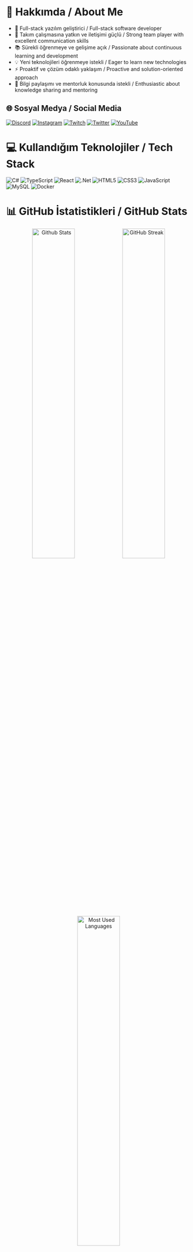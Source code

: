 # 💫 Hakkımda / About Me

- 🚀 Full-stack yazılım geliştirici / Full-stack software developer
- 👥 Takım çalışmasına yatkın ve iletişimi güçlü / Strong team player with excellent communication skills
- 📚 Sürekli öğrenmeye ve gelişime açık / Passionate about continuous learning and development
- 💡 Yeni teknolojileri öğrenmeye istekli / Eager to learn new technologies
- ⚡ Proaktif ve çözüm odaklı yaklaşım / Proactive and solution-oriented approach
- 🤝 Bilgi paylaşımı ve mentorluk konusunda istekli / Enthusiastic about knowledge sharing and mentoring

## 🌐 Sosyal Medya / Social Media
[![Discord](https://img.shields.io/badge/Discord-%237289DA.svg?logo=discord&logoColor=white)](https://discord.gg/y68R7arX) 
[![Instagram](https://img.shields.io/badge/Instagram-%23E4405F.svg?logo=Instagram&logoColor=white)](https://instagram.com/polegut/) 
[![Twitch](https://img.shields.io/badge/Twitch-%239146FF.svg?logo=Twitch&logoColor=white)](https://twitch.tv/polegut) 
[![Twitter](https://img.shields.io/badge/Twitter-%231DA1F2.svg?logo=Twitter&logoColor=white)](https://twitter.com/polegut) 
[![YouTube](https://img.shields.io/badge/YouTube-%23FF0000.svg?logo=YouTube&logoColor=white)](https://youtube.com/channel/UCHrgDXcBzj-zxO_zueRr1rg)

# 💻 Kullandığım Teknolojiler / Tech Stack
![C#](https://img.shields.io/badge/c%23-%23239120.svg?style=for-the-badge&logo=c-sharp&logoColor=white) 
![TypeScript](https://img.shields.io/badge/typescript-%23007ACC.svg?style=for-the-badge&logo=typescript&logoColor=white) 
![React](https://img.shields.io/badge/react-%2320232a.svg?style=for-the-badge&logo=react&logoColor=%2361DAFB)
![.Net](https://img.shields.io/badge/.NET-5C2D91?style=for-the-badge&logo=.net&logoColor=white)
![HTML5](https://img.shields.io/badge/html5-%23E34F26.svg?style=for-the-badge&logo=html5&logoColor=white) 
![CSS3](https://img.shields.io/badge/css3-%231572B6.svg?style=for-the-badge&logo=css3&logoColor=white)
![JavaScript](https://img.shields.io/badge/javascript-%23323330.svg?style=for-the-badge&logo=javascript&logoColor=%23F7DF1E)
![MySQL](https://img.shields.io/badge/mysql-%2300f.svg?style=for-the-badge&logo=mysql&logoColor=white)
![Docker](https://img.shields.io/badge/docker-%230db7ed.svg?style=for-the-badge&logo=docker&logoColor=white)

# 📊 GitHub İstatistikleri / GitHub Stats
<div align="center">
  <img src="https://github-readme-stats.vercel.app/api?username=emirdnz&theme=dark&hide_border=true&include_all_commits=true&count_private=true" width="48%" alt="Github Stats"/>
  <img src="https://github-readme-streak-stats.herokuapp.com/?user=emirdnz&theme=dark&hide_border=true" width="48%" alt="GitHub Streak"/>
  <img src="https://github-readme-stats.vercel.app/api/top-langs/?username=emirdnz&theme=dark&hide_border=true&include_all_commits=true&count_private=true&layout=compact" width="48%" alt="Most Used Languages"/>
</div>

## 🚀 Projelerim / My Projects

<table>
  <tr>
    <!-- 1. Proje -->
    <td width="50%" valign="top" style="background:linear-gradient(135deg,#232526 0%,#414345 100%); border:1px solid #30363d; border-radius:20px; padding:36px 32px 32px 32px; margin:0 8px 36px 0; box-shadow:0 6px 32px #00000044;">
      <div style="display:flex;align-items:center;gap:16px;margin-bottom:16px;">
        <img src="https://img.icons8.com/ios-filled/40/ffffff/bus.png" alt="bus icon"/>
        <span style="color:#fff; font-size:1.6em; font-weight:900; letter-spacing:1px; font-family:Segoe UI,Arial,sans-serif;">BUS-TICKET-SYSTEM</span>
      </div>
      <div style="color:#b3bfc9; font-size:1.13em; margin-bottom:22px; font-weight:500;">
        Otobüs biletlerini çevrimiçi satma, rezervasyonları yönetme ve yolcu bilgilerini takip etme platformu.
      </div>
      <div style="margin-bottom:18px;">
        <span style="display:inline-block;margin:3px;">
          <img src="https://img.shields.io/badge/React-20232A?style=for-the-badge&logo=react&logoColor=61DAFB"/>
        </span>
        <span style="display:inline-block;margin:3px;">
          <img src="https://img.shields.io/badge/TypeScript-007ACC?style=for-the-badge&logo=typescript&logoColor=white"/>
        </span>
        <span style="display:inline-block;margin:3px;">
          <img src="https://img.shields.io/badge/.NET-512BD4?style=for-the-badge&logo=dotnet&logoColor=white"/>
        </span>
        <span style="display:inline-block;margin:3px;">
          <img src="https://img.shields.io/badge/SQL%20Server-CC2927?style=for-the-badge&logo=microsoft-sql-server&logoColor=white"/>
        </span>
      </div>
      <div style="margin-top:18px;">
        <span style="background:#21262d; border-radius:8px; padding:6px 16px; color:#7ee787; font-size:1.08em; font-weight:700; letter-spacing:0.5px;">
          📅 30.03.2026
        </span>
        <span style="background:#2ea043; color:#fff; border-radius:8px; padding:6px 14px; font-size:1.08em; font-weight:700; margin-left:8px;">
          Tamamlandı
        </span>
      </div>
    </td>
    <!-- 2. Proje -->
    <td width="50%" valign="top" style="background:linear-gradient(135deg,#232526 0%,#414345 100%); border:1px solid #30363d; border-radius:20px; padding:36px 32px 32px 32px; margin:0 0 36px 8px; box-shadow:0 6px 32px #00000044;">
      <div style="display:flex;align-items:center;gap:16px;margin-bottom:16px;">
        <img src="https://img.icons8.com/ios-filled/40/ffffff/bank.png" alt="bank icon"/>
        <span style="color:#fff; font-size:1.6em; font-weight:900; letter-spacing:1px; font-family:Segoe UI,Arial,sans-serif;">BANK-SYSTEM</span>
      </div>
      <div style="color:#b3bfc9; font-size:1.13em; margin-bottom:22px; font-weight:500;">
        Hesap açma, bakiye sorgulama, para yatırma/çekme ve müşteri işlemlerini yöneten temel bankacılık modülü.
      </div>
      <div style="margin-bottom:18px;">
        <span style="display:inline-block;margin:3px;">
          <img src="https://img.shields.io/badge/React-20232A?style=for-the-badge&logo=react&logoColor=61DAFB"/>
        </span>
        <span style="display:inline-block;margin:3px;">
          <img src="https://img.shields.io/badge/TypeScript-007ACC?style=for-the-badge&logo=typescript&logoColor=white"/>
        </span>
        <span style="display:inline-block;margin:3px;">
          <img src="https://img.shields.io/badge/.NET-512BD4?style=for-the-badge&logo=dotnet&logoColor=white"/>
        </span>
        <span style="display:inline-block;margin:3px;">
          <img src="https://img.shields.io/badge/SQL%20Server-CC2927?style=for-the-badge&logo=microsoft-sql-server&logoColor=white"/>
        </span>
      </div>
      <div style="margin-top:18px;">
        <span style="background:#21262d; border-radius:8px; padding:6px 16px; color:#7ee787; font-size:1.08em; font-weight:700; letter-spacing:0.5px;">
          📅 30.03.2026
        </span>
        <span style="background:#2ea043; color:#fff; border-radius:8px; padding:6px 14px; font-size:1.08em; font-weight:700; margin-left:8px;">
          Tamamlandı
        </span>
      </div>
    </td>
  </tr>
  <tr>
    <!-- 3. Proje -->
    <td width="50%" valign="top" style="background:linear-gradient(135deg,#232526 0%,#414345 100%); border:1px solid #30363d; border-radius:20px; padding:36px 32px 32px 32px; margin:0 8px 36px 0; box-shadow:0 6px 32px #00000044;">
      <div style="display:flex;align-items:center;gap:16px;margin-bottom:16px;">
        <img src="https://img.icons8.com/ios-filled/40/ffffff/mobile.png" alt="mobile icon"/>
        <span style="color:#fff; font-size:1.6em; font-weight:900; letter-spacing:1px; font-family:Segoe UI,Arial,sans-serif;">MOBILE-BANK-SYSTEM</span>
      </div>
      <div style="color:#b3bfc9; font-size:1.13em; margin-bottom:22px; font-weight:500;">
        Akıllı telefon ve tabletler için optimize edilmiş; kullanıcı dostu arayüzle bankacılık işlemlerini mobilde sunan uygulama.
      </div>
      <div style="margin-bottom:18px;">
        <span style="display:inline-block;margin:3px;">
          <img src="https://img.shields.io/badge/React-20232A?style=for-the-badge&logo=react&logoColor=61DAFB"/>
        </span>
        <span style="display:inline-block;margin:3px;">
          <img src="https://img.shields.io/badge/TypeScript-007ACC?style=for-the-badge&logo=typescript&logoColor=white"/>
        </span>
        <span style="display:inline-block;margin:3px;">
          <img src="https://img.shields.io/badge/.NET-512BD4?style=for-the-badge&logo=dotnet&logoColor=white"/>
        </span>
        <span style="display:inline-block;margin:3px;">
          <img src="https://img.shields.io/badge/SQL%20Server-CC2927?style=for-the-badge&logo=microsoft-sql-server&logoColor=white"/>
        </span>
      </div>
      <div style="margin-top:18px;">
        <span style="background:#21262d; border-radius:8px; padding:6px 16px; color:#7ee787; font-size:1.08em; font-weight:700; letter-spacing:0.5px;">
          📅 30.03.2026
        </span>
        <span style="background:#f85149; color:#fff; border-radius:8px; padding:6px 14px; font-size:1.08em; font-weight:700; margin-left:8px;">
          Tamamlanmadı
        </span>
      </div>
    </td>
    <!-- 4. Proje -->
    <td width="50%" valign="top" style="background:linear-gradient(135deg,#232526 0%,#414345 100%); border:1px solid #30363d; border-radius:20px; padding:36px 32px 32px 32px; margin:0 0 36px 8px; box-shadow:0 6px 32px #00000044;">
      <div style="display:flex;align-items:center;gap:16px;margin-bottom:16px;">
        <img src="https://img.icons8.com/ios-filled/40/ffffff/atm.png" alt="atm icon"/>
        <span style="color:#fff; font-size:1.6em; font-weight:900; letter-spacing:1px; font-family:Segoe UI,Arial,sans-serif;">ATM-PROJECT</span>
      </div>
      <div style="color:#b3bfc9; font-size:1.13em; margin-bottom:22px; font-weight:500;">
        ATM cihaz simülasyonu; kart okuma, PIN doğrulama, para çekme/yatırma ve fiş basma gibi işlevleri içeriyor.
      </div>
      <div style="margin-bottom:18px;">
        <span style="display:inline-block;margin:3px;">
          <img src="https://img.shields.io/badge/React-20232A?style=for-the-badge&logo=react&logoColor=61DAFB"/>
        </span>
        <span style="display:inline-block;margin:3px;">
          <img src="https://img.shields.io/badge/TypeScript-007ACC?style=for-the-badge&logo=typescript&logoColor=white"/>
        </span>
        <span style="display:inline-block;margin:3px;">
          <img src="https://img.shields.io/badge/.NET-512BD4?style=for-the-badge&logo=dotnet&logoColor=white"/>
        </span>
        <span style="display:inline-block;margin:3px;">
          <img src="https://img.shields.io/badge/SQL%20Server-CC2927?style=for-the-badge&logo=microsoft-sql-server&logoColor=white"/>
        </span>
      </div>
      <div style="margin-top:18px;">
        <span style="background:#21262d; border-radius:8px; padding:6px 16px; color:#7ee787; font-size:1.08em; font-weight:700; letter-spacing:0.5px;">
          📅 30.03.2026
        </span>
        <span style="background:#2ea043; color:#fff; border-radius:8px; padding:6px 14px; font-size:1.08em; font-weight:700; margin-left:8px;">
          Tamamlandı
        </span>
      </div>
    </td>
  </tr>
  <tr>
    <!-- 5. Proje -->
    <td width="50%" valign="top" style="background:#161b22; border:1px solid #30363d; border-radius:12px; padding:28px; margin:0 4px 28px 0;">
      <div style="color:#f0f6fc; font-size:1.25em; font-weight:900; letter-spacing:1px; font-family:Segoe UI,Arial,sans-serif;">MACHINE-AUTOMATION</div>
      <hr style="border:0;border-top:2px solid #30363d;margin:14px 0;">
      <div style="color:#e6edf3; font-weight:600; font-size:1.05em; margin-bottom:8px;">
        CNC makinelerindeki iş emirlerini otomatik sıraya koyup kontrol eden, süreç bildirimleriyle üretimi izleyen kontrol sistemi.
      </div>
      <div style="color:#8b949e; font-size:1em; margin-bottom:10px;">
        <b>Technologies:</b> React + TypeScript, .NET Core (C#), SignalR/WebSocket, SQL Server/MySQL
      </div>
      <div style="color:#58a6ff; font-size:0.97em; margin-bottom:2px;">
        <b>Date:</b> 30.03.2026
      </div>
    </td>
    <!-- 6. Proje -->
    <td width="50%" valign="top" style="background:#161b22; border:1px solid #30363d; border-radius:12px; padding:28px; margin:0 0 28px 4px;">
      <div style="color:#f0f6fc; font-size:1.25em; font-weight:900; letter-spacing:1px; font-family:Segoe UI,Arial,sans-serif;">my-blog-web-site-project</div>
      <hr style="border:0;border-top:2px solid #30363d;margin:14px 0;">
      <div style="color:#e6edf3; font-weight:600; font-size:1.05em; margin-bottom:8px;">
        Kullanıcının yazılarını oluşturup düzenleyebileceği, kategori ve etiketlerle içerik yönetimi sunan kişisel blog CMS’i.
      </div>
      <div style="color:#8b949e; font-size:1em; margin-bottom:10px;">
        <b>Technologies:</b> React + TypeScript, .NET Core (C#), SQL Server/MySQL
      </div>
      <div style="color:#58a6ff; font-size:0.97em; margin-bottom:2px;">
        <b>Date:</b> 30.03.2026
      </div>
    </td>
  </tr>
  <tr>
    <!-- 7. Proje -->
    <td width="50%" valign="top" style="background:#161b22; border:1px solid #30363d; border-radius:12px; padding:28px; margin:0 4px 28px 0;">
      <div style="color:#f0f6fc; font-size:1.25em; font-weight:900; letter-spacing:1px; font-family:Segoe UI,Arial,sans-serif;">IKSystem</div>
      <hr style="border:0;border-top:2px solid #30363d;margin:14px 0;">
      <div style="color:#e6edf3; font-weight:600; font-size:1.05em; margin-bottom:8px;">
        İşe alım, personel verileri, izin ve puantaj takibi gibi insan kaynakları süreçlerini yöneten panel.
      </div>
      <div style="color:#8b949e; font-size:1em; margin-bottom:10px;">
        <b>Technologies:</b> React + TypeScript, .NET Core (C#), SQL Server/MySQL
      </div>
      <div style="color:#58a6ff; font-size:0.97em; margin-bottom:2px;">
        <b>Date:</b> 30.03.2026
      </div>
    </td>
    <!-- 8. Proje -->
    <td width="50%" valign="top" style="background:#161b22; border:1px solid #30363d; border-radius:12px; padding:28px; margin:0 0 28px 4px;">
      <div style="color:#f0f6fc; font-size:1.25em; font-weight:900; letter-spacing:1px; font-family:Segoe UI,Arial,sans-serif;">amazon-clone-project</div>
      <hr style="border:0;border-top:2px solid #30363d;margin:14px 0;">
      <div style="color:#e6edf3; font-weight:600; font-size:1.05em; margin-bottom:8px;">
        Ürün listeleme, sepet, ödeme entegrasyonu ve kullanıcı profili yönetimini barındıran e-ticaret klon uygulaması.
      </div>
      <div style="color:#8b949e; font-size:1em; margin-bottom:10px;">
        <b>Technologies:</b> React + TypeScript, .NET Core (C#), Ödeme API entegrasyonu, SQL Server/MySQL
      </div>
      <div style="color:#58a6ff; font-size:0.97em; margin-bottom:2px;">
        <b>Date:</b> 30.03.2026
      </div>
    </td>
  </tr>
  <tr>
    <!-- 9. Proje -->
    <td width="50%" valign="top" style="background:#161b22; border:1px solid #30363d; border-radius:12px; padding:28px; margin:0 4px 28px 0;">
      <div style="color:#f0f6fc; font-size:1.25em; font-weight:900; letter-spacing:1px; font-family:Segoe UI,Arial,sans-serif;">Restaurant-Menu-System</div>
      <hr style="border:0;border-top:2px solid #30363d;margin:14px 0;">
      <div style="color:#e6edf3; font-weight:600; font-size:1.05em; margin-bottom:8px;">
        Restoranlardaki menü öğelerini yönetme, kategori ve fiyatlandırma ekleme/çıkarma işlemlerini kolaylaştıran sistem.
      </div>
      <div style="color:#8b949e; font-size:1em; margin-bottom:10px;">
        <b>Technologies:</b> React + TypeScript, .NET Core (C#), SQL Server/MySQL
      </div>
      <div style="color:#58a6ff; font-size:0.97em; margin-bottom:2px;">
        <b>Date:</b> 30.03.2026
      </div>
    </td>
    <!-- 10. Proje -->
    <td width="50%" valign="top" style="background:#161b22; border:1px solid #30363d; border-radius:12px; padding:28px; margin:0 0 28px 4px;">
      <div style="color:#f0f6fc; font-size:1.25em; font-weight:900; letter-spacing:1px; font-family:Segoe UI,Arial,sans-serif;">Polebot-dicord.net</div>
      <hr style="border:0;border-top:2px solid #30363d;margin:14px 0;">
      <div style="color:#e6edf3; font-weight:600; font-size:1.05em; margin-bottom:8px;">
        Discord sunucularında moderasyon, komut yönetimi ve otomatik bildirimler yapabilen bot altyapısı.
      </div>
      <div style="color:#8b949e; font-size:1em; margin-bottom:10px;">
        <b>Technologies:</b> C# + Discord.Net/DSharpPlus, .NET Core, SQLite/MySQL
      </div>
      <div style="color:#58a6ff; font-size:0.97em; margin-bottom:2px;">
        <b>Date:</b> 30.03.2026
      </div>
    </td>
  </tr>
  <tr>
    <!-- 11. Proje -->
    <td width="50%" valign="top" style="background:#161b22; border:1px solid #30363d; border-radius:12px; padding:28px; margin:0 4px 28px 0;">
      <div style="color:#f0f6fc; font-size:1.25em; font-weight:900; letter-spacing:1px; font-family:Segoe UI,Arial,sans-serif;">EmirOtomatCNCWebSiteProject</div>
      <hr style="border:0;border-top:2px solid #30363d;margin:14px 0;">
      <div style="color:#e6edf3; font-weight:600; font-size:1.05em; margin-bottom:8px;">
        Emir Otomat CNC’nin ürün tanıtımı, teknik çizim yükleme ve teklif alma formu içeren kurumsal web sitesi.
      </div>
      <div style="color:#8b949e; font-size:1em; margin-bottom:10px;">
        <b>Technologies:</b> React + TypeScript, .NET Core (C#), SQL Server/MySQL
      </div>
      <div style="color:#58a6ff; font-size:0.97em; margin-bottom:2px;">
        <b>Date:</b> 30.03.2026
      </div>
    </td>
    <!-- 12. Proje -->
    <td width="50%" valign="top" style="background:#161b22; border:1px solid #30363d; border-radius:12px; padding:28px; margin:0 0 28px 4px;">
      <div style="color:#f0f6fc; font-size:1.25em; font-weight:900; letter-spacing:1px; font-family:Segoe UI,Arial,sans-serif;">deniz-software-web-site-2, Deniz-Software-web-site, deniz-holding-web-site-project</div>
      <hr style="border:0;border-top:2px solid #30363d;margin:14px 0;">
      <div style="color:#e6edf3; font-weight:600; font-size:1.05em; margin-bottom:8px;">
        Deniz Holding ve bağlı birimlerinin kurumsal tanıtım, hizmet ve iletişim bilgilerini sunan üç ayrı web sitesi.
      </div>
      <div style="color:#8b949e; font-size:1em; margin-bottom:10px;">
        <b>Technologies:</b> React + TypeScript, .NET Core (C#), SQL Server/MySQL
      </div>
      <div style="color:#58a6ff; font-size:0.97em; margin-bottom:2px;">
        <b>Date:</b> 30.03.2026
      </div>
    </td>
  </tr>
  <tr>
    <!-- 13. Proje -->
    <td width="50%" valign="top" style="background:#161b22; border:1px solid #30363d; border-radius:12px; padding:28px; margin:0 4px 28px 0;">
      <div style="color:#f0f6fc; font-size:1.25em; font-weight:900; letter-spacing:1px; font-family:Segoe UI,Arial,sans-serif;">my-React-Web-Site-Templates</div>
      <hr style="border:0;border-top:2px solid #30363d;margin:14px 0;">
      <div style="color:#e6edf3; font-weight:600; font-size:1.05em; margin-bottom:8px;">
        Farklı tema ve düzenlerde, hazır bileşenlerle hızlıca proje başlatmaya yarayan React şablon paketi.
      </div>
      <div style="color:#8b949e; font-size:1em; margin-bottom:10px;">
        <b>Technologies:</b> React + TypeScript, Storybook, NPM
      </div>
      <div style="color:#58a6ff; font-size:0.97em; margin-bottom:2px;">
        <b>Date:</b> 30.03.2026
      </div>
    </td>
    <!-- 14. Proje -->
    <td width="50%" valign="top" style="background:#161b22; border:1px solid #30363d; border-radius:12px; padding:28px; margin:0 0 28px 4px;">
      <div style="color:#f0f6fc; font-size:1.25em; font-weight:900; letter-spacing:1px; font-family:Segoe UI,Arial,sans-serif;">HospitalAppointmentSystemProject</div>
      <hr style="border:0;border-top:2px solid #30363d;margin:14px 0;">
      <div style="color:#e6edf3; font-weight:600; font-size:1.05em; margin-bottom:8px;">
        Hastaların doktor ve poliklinik randevularını online almasını, değişiklik ve iptallerini yapmasını sağlayan sistem.
      </div>
      <div style="color:#8b949e; font-size:1em; margin-bottom:10px;">
        <b>Technologies:</b> React + TypeScript, .NET Core (C#), SQL Server/MySQL
      </div>
      <div style="color:#58a6ff; font-size:0.97em; margin-bottom:2px;">
        <b>Date:</b> 30.03.2026
      </div>
    </td>
  </tr>
  <tr>
    <!-- 15. Proje -->
    <td width="50%" valign="top" style="background:#161b22; border:1px solid #30363d; border-radius:12px; padding:28px; margin:0 4px 28px 0;">
      <div style="color:#f0f6fc; font-size:1.25em; font-weight:900; letter-spacing:1px; font-family:Segoe UI,Arial,sans-serif;">EmirOtomat-OrderWorkflow-Platform</div>
      <hr style="border:0;border-top:2px solid #30363d;margin:14px 0;">
      <div style="color:#e6edf3; font-weight:600; font-size:1.05em; margin-bottom:8px;">
        Üretim siparişlerinin girişinden faturalamaya kadar tüm aşamaları (onay, üretim takibi, bildirim, vade yönetimi) yöneten merkezi platform.
      </div>
      <div style="color:#8b949e; font-size:1em; margin-bottom:10px;">
        <b>Technologies:</b> React + TypeScript, .NET Core (C#), SignalR/WebSocket, C# + Discord.Net bot, SQL Server/MySQL
      </div>
      <div style="color:#58a6ff; font-size:0.97em; margin-bottom:2px;">
        <b>Date:</b> 30.03.2026
      </div>
    </td>
    <!-- 16. Proje -->
    <td width="50%" valign="top" style="background:#161b22; border:1px solid #30363d; border-radius:12px; padding:28px; margin:0 0 28px 4px;">
      <div style="color:#f0f6fc; font-size:1.25em; font-weight:900; letter-spacing:1px; font-family:Segoe UI,Arial,sans-serif;">FiveM-GameServer-Project</div>
      <hr style="border:0;border-top:2px solid #30363d;margin:14px 0;">
      <div style="color:#e6edf3; font-weight:600; font-size:1.05em; margin-bottom:8px;">
        FiveM tabanlı GTA V/GTA 6 sunucu kurulum, oyuncu yönetimi ve web tabanlı yönetici paneli sunan proje.
      </div>
      <div style="color:#8b949e; font-size:1em; margin-bottom:10px;">
        <b>Technologies:</b> Cfx.re (FiveM), React + TypeScript, .NET Core (C#) + Discord.Net bot, MySQL, Docker/VPS
      </div>
      <div style="color:#58a6ff; font-size:0.97em; margin-bottom:2px;">
        <b>Date:</b> 30.03.2026
      </div>
    </td>
  </tr>
</table>

